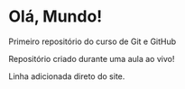 # Olá, Mundo!
 Primeiro repositório do curso de Git e GitHub

Repositório criado durante uma aula ao vivo!

Linha adicionada direto do site.
